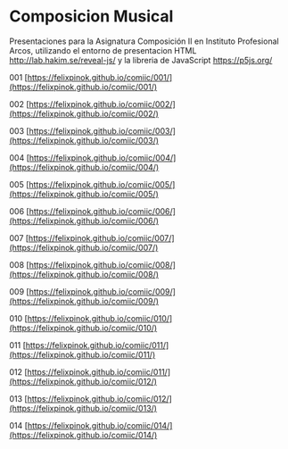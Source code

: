 # Composicion Musical
Presentaciones para la Asignatura Composición II en Instituto Profesional Arcos, utilizando el entorno de presentacion HTML http://lab.hakim.se/reveal-js/ y la libreria de JavaScript https://p5js.org/


001 [https://felixpinok.github.io/comiic/001/](https://felixpinok.github.io/comiic/001/)

002 [https://felixpinok.github.io/comiic/002/](https://felixpinok.github.io/comiic/002/)

003 [https://felixpinok.github.io/comiic/003/](https://felixpinok.github.io/comiic/003/)

004 [https://felixpinok.github.io/comiic/004/](https://felixpinok.github.io/comiic/004/)

005 [https://felixpinok.github.io/comiic/005/](https://felixpinok.github.io/comiic/005/)

006 [https://felixpinok.github.io/comiic/006/](https://felixpinok.github.io/comiic/006/)

007 [https://felixpinok.github.io/comiic/007/](https://felixpinok.github.io/comiic/007/)

008 [https://felixpinok.github.io/comiic/008/](https://felixpinok.github.io/comiic/008/)

009 [https://felixpinok.github.io/comiic/009/](https://felixpinok.github.io/comiic/009/)

010 [https://felixpinok.github.io/comiic/010/](https://felixpinok.github.io/comiic/010/)

011 [https://felixpinok.github.io/comiic/011/](https://felixpinok.github.io/comiic/011/)

012 [https://felixpinok.github.io/comiic/011/](https://felixpinok.github.io/comiic/012/)

013 [https://felixpinok.github.io/comiic/012/](https://felixpinok.github.io/comiic/013/)

014 [https://felixpinok.github.io/comiic/014/](https://felixpinok.github.io/comiic/014/)
